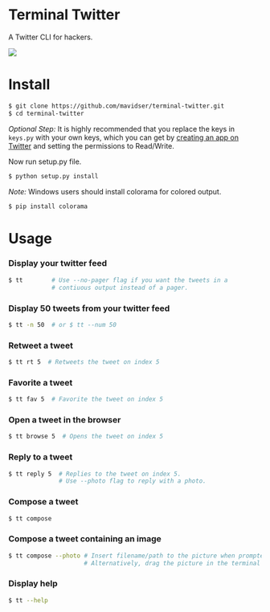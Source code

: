 Terminal Twitter
================
A Twitter CLI for hackers.

![](http://sidverma.net/terminal-twitter/images/screenshot.png)

Install
==========

```bash
$ git clone https://github.com/mavidser/terminal-twitter.git
$ cd terminal-twitter
```

_Optional Step:_ It is highly recommended that you replace the keys in `keys.py` with your own keys, which you can get by [creating an app on Twitter](https://dev.twitter.com/apps) and setting the permissions to Read/Write.

Now run setup.py file.
```bash
$ python setup.py install
```

_Note:_ Windows users should install colorama for colored output.
```bash
$ pip install colorama
```

Usage
====

### Display your twitter feed

```bash
$ tt        # Use --no-pager flag if you want the tweets in a
            # contiuous output instead of a pager.
```

### Display 50 tweets from your twitter feed

```bash
$ tt -n 50  # or $ tt --num 50
```

### Retweet a tweet

```bash
$ tt rt 5  # Retweets the tweet on index 5
```

### Favorite a tweet

```bash
$ tt fav 5  # Favorite the tweet on index 5
```

### Open a tweet in the browser

```bash
$ tt browse 5  # Opens the tweet on index 5
```

### Reply to a tweet

```bash
$ tt reply 5  # Replies to the tweet on index 5.
              # Use --photo flag to reply with a photo.
```

### Compose a tweet

```bash
$ tt compose
```

### Compose a tweet containing an image

```bash
$ tt compose --photo # Insert filename/path to the picture when prompted.
                     # Alternatively, drag the picture in the terminal when prompted.
```

### Display help
```bash
$ tt --help
```
